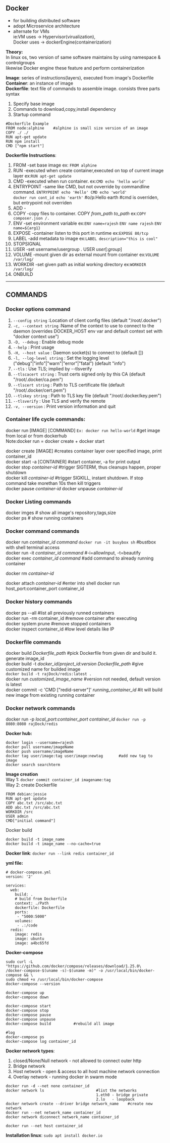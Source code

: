## Docker  
- for building distributed software  
- adopt Microservice architecture    
- alternate for VMs  
ie:VM uses -> Hypervisor(virualization),  
Docker uses -> dockerEngine(containerization)   

**Theory:**   
In linux os, two version of same software maintains by using namespace & controlgroups  
likewise Docker engine these feature and perform containerization   

**Image**: series of instructions(layers), executed from image's Dockerfile  
**Container**: an instance of image   
**Dockerfile**: text file of commands to assemble image. consists three parts syntax    
1. Specify base image
2. Commands to download,copy,install dependency
3. Startup command  
```
#Dockerfile Example
FROM node:alphine    #alphine is small size version of an image  
COPY ./ ./  
RUN apt-get update     
RUN npm install  
CMD ["npm start"]
```
**Dockerfile Instructions**:  
1. FROM	-set base image  ex: ```FROM alphine```   
2. RUN 	-executed when create container,executed on top of current image layer ex:```RUN apt-get update```    
3. CMD 	-executed when run container. ex:```CMD echo 'hello world'```    
4. ENTRYPOINT -same like CMD, but not ovverride by commandline command. ```ENTRYPOINT echo 'Hello' CMD echo 'world'```    
```docker run cont_id echo 'earth'``` #o/p:Hello earth #cmd is overriden, but entrypoint not overriden   
5. ADD		-  
6. COPY	-copy files to container. COPY _from_path_ _to_path_ ex:```COPY composer.json /.```   
7. ENV		-set environment variable ex:```ENV name=rajesh``` ```ENV name rajesh``` ```ENV name=${arg1}```    
8. EXPOSE 	-container listen to this port in runtime ex:```EXPOSE 80/tcp```  
9. LABEL 	-add metadata to image ex:```LABEL description="this is cool"```  
10. STOPSIGNAL  
11. USER	-set username/usergroup . USER _user_[:_group_]    
12. VOLUME 	-mount given dir as external mount from container  ex:```VOLUME /var/log/```    
13. WORKDIR -set given path as initial working directory  ex:```WORKDIR /var/log/```  
14. ONBUILD  

---
## COMMANDS 
### Docker options command
  1. ```--config string```      :Location of client config files (default "/root/.docker")  
  2. ```-c, --context string```     :Name of the context to use to connect to the daemon (overrides DOCKER_HOST env var and default context set with "docker context use")  
  3. ```-D, --debug``` :             Enable debug mode    
  4. ```--help```     :          Print usage  
  5. ```-H, --host value```    :     Daemon socket(s) to connect to (default [])  
  6. ```-l, --log-level string```  : Set the logging level ("debug"|"info"|"warn"|"error"|"fatal") (default "info")  
  7. ```--tls```   :             Use TLS; implied by --tlsverify  
  8. ```--tlscacert string```  : Trust certs signed only by this CA (default "/root/.docker/ca.pem")  
  9. ```--tlscert string```  :   Path to TLS certificate file (default "/root/.docker/cert.pem")  
  10. ```--tlskey string```  :    Path to TLS key file (default "/root/.docker/key.pem")  
  11. ```--tlsverify```   :       Use TLS and verify the remote  
  12. ```-v, --version```  :          Print version information and quit

### Container life cycle commands:  
docker run [IMAGE] [COMMAND]   ```Ex: docker run hello-world``` #get image from local or from dockerhub     
Note:docker run = docker create + docker start     

docker create [IMAGE] 	#creates container layer over specified image, print container_id   
docker start -a [CONTAINER]    #start container, -a for print output  
docker stop _container-id_ #trigger SIGTERM, thus cleanups happen, proper shutdown    
docker kill _container-id_ #trigger SIGKILL, instant shutdown. If stop command take morethan 10s then kill triggers   
docker pause _container-id_
docker unpause _container-id_

### Docker Listing commands
docker imges	# show all image's repository,tags,size  
docker ps  		# show running containers  

### Docker command commands
docker run _container_id_ _command_	```docker run -it busybox sh``` #bustbox with shell terminal access  
docker run -it _container_id_ _command_   #-i=allowInput, -t=beautify   
docker exec _container_id_ _command_            #add command to already running container  


docker rm _container-id_

docker attach _container-id_                 #enter into shell
docker run host_port:container_port container_id

### Docker history commands   
docker ps --all                             #list all previously runned containers  
docker run -rm container_id                 #remove container after executing  
docker system prune                         #remove stopped containers  
docker inspect container_id                 #low level details like IP  

### Dockerfile commands  
docker build _Dockerfile_path_		#pick Dockerfile from given dir and build it. generate image_id   
docker build -t _docker_id_/_project_id_:_version_ _Dockerfile_path_   #give customized name for builded image    
```docker build -t rajDock/redis:latest .```  
docker run _customized_image_name_     #version not needed, default version is latest  
docker commit -c 'CMD ["redid-server"]' _running_container_id_     #it will build new image from existing running container  

### Docker network commands  
docker run -p _local_port_:_container_port_ _container_id_ ```docker run -p 8080:8080 rajDock/redis``` 





**Docker hub:**
```
docker login --username=rajesh
docker pull username/imageName
docker push username/imageName
docker tag user/image:tag user/image:newtag       #add new tag to image
docker search searchterm
```

**Image creation**\
Way 1: ```docker commit container_id imagename:tag```\
Way 2: create Dockerfile
```
FROM debian:jessie
RUN apt-get update
COPY abc.txt /src/abc.txt
ADD abc.txt /src/abc.txt
WORKDIR /src
USER admin
CMD["initial command"]
```
Docker build
```
docker build -t image_name
docker build -t image_name --no-cache=true
```
**Docker link**: ```docker run --link redis container_id```

**yml file:**
```
# docker-compose.yml
version: '2'

services:
  web:
    build: .
    # build from Dockerfile
    context: ./Path
    dockerfile: Dockerfile
    ports:
     - "5000:5000"
    volumes:
     - .:/code
  redis:
    image: redis
    image: ubuntu
    image: a4bc65fd
```
**Docker-compose**
```
sudo curl -L "https://github.com/docker/compose/releases/download/1.25.0\
/docker-compose-$(uname -s)-$(uname -m)" -o /usr/local/bin/docker-compose && \
sudo chmod +x /usr/local/bin/docker-compose
docker-compose --version

docker-compose up
docker-compose down

docker-compose start
docker-compose stop
docker-compose pause
docker-compose unpause
docker-compose build          #rebuild all image

#log
docker-compose ps
docker-compose log container_id
```

**Docker network types**:
1. closed/None/Null network - not allowed to connect outer http
2. Bridge network
3. Host network - open & access to all host machine network connection
4. Overlay network - running docker in swarm mode

```
docker run -d --net none container_id
docker network ls                       #list the networks 
                                        1.eth0 - bridge private 
                                        2.lo   - loopback    
docker network create --driver bridge network_name    #create new network 
docker run --net network_name container_id
docker network diconnect network_name container_id

docker run --net host container_id

```

**Installation linux**: ```sudo apt install docker.io```
